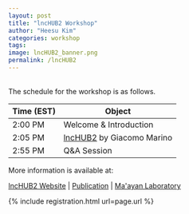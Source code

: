 ```yaml
---
layout: post
title: "lncHUB2 Workshop"
author: "Heesu Kim"
categories: workshop
tags: 
image: lncHUB2_banner.png
permalink: /lncHUB2
---
```



<br>The schedule for the workshop is as follows. <br>

Time (EST) | Object  
----- | ------------------
2:00 PM  | Welcome & Introduction
2:05 PM  | [lncHUB2](https://maayanlab.cloud/lncHUB2/) by Giacomo Marino
2:55 PM  | Q&A Session


More information is available at:

[lncHUB2 Website](https://maayanlab.cloud/lncHUB2/) | [Publication](https://pubmed.ncbi.nlm.nih.gov/36869839/) | [Ma'ayan Laboratory](https://labs.icahn.mssm.edu/maayanlab/)

{% include registration.html url=page.url %}

